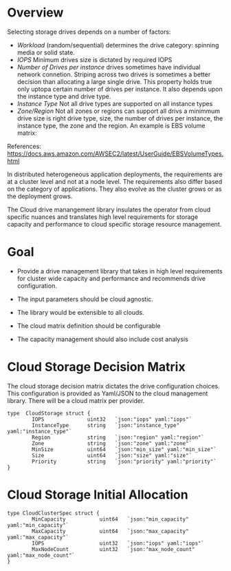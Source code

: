 
# Overview

Selecting storage drives depends on a number of factors:

-  *Workload* (random/sequential) determines the drive category: spinning media or solid state.
-  *IOPS*  Minimum drives size is dictated by required IOPS 
-  *Number of Drives per instance* drives sometimes have individual network connetion. Striping across two drives is sometimes a better decision than allocating a large single drive. This property holds true only uptopa certain number of drives per instance. It also depends upon the instance type and drive type.
-  *Instance Type* Not all drive types are supported on all instance types
-  *Zone/Region* Not all zones or regions can support all drivs a minimmum drive size is right drive type, size, the number of drives per instance, the instance type, the zone and the region. An example is EBS volume matrix:

References: https://docs.aws.amazon.com/AWSEC2/latest/UserGuide/EBSVolumeTypes.html 

In distributed heterogeneous application deployments, the requirements are at a cluster level and not at a node level. The requirements also differ based on the category of applications. They also evolve as the cluster grows or as the deployment grows.

The Cloud drive manangement library insulates the operator from cloud specific nuances and translates high level requirements for storage capacity and performance to cloud specific storage resource management.


# Goal

- Provide a drive management library that takes in high level requirements for cluster wide capacity and performance and recommends drive configuration.

- The input parameters should be cloud agnostic. 

- The library would be extensible to all clouds.

- The cloud matrix definition should be configurable

- The capacity management should also include cost analysis


# Cloud Storage Decision Matrix

The cloud storage decision matrix dictates the drive configuration choices. This configuration is provided as Yaml/JSON to the cloud management library. There will be a cloud matrix per provider.

```
type  CloudStorage struct {
        IOPS              uint32   `json:"iops" yaml:"iops"`
        InstanceType      string   `json:"instance_type" yaml:"instance_type"`
        Region            string   `json:"region" yaml:"region"`
        Zone              string   `json:"zone" yaml:"zone"`
        MinSize           uint64   `json:"min_size" yaml:"min_size"`
        Size              uint64   `json:"size" yaml:"size"`
        Priority          string   `json:"priority" yaml:"priority"`
}
```

# Cloud Storage Initial Allocation


```
type CloudClusterSpec struct {
        MinCapacity           uint64   `json:"min_capacity" yaml:"min_capacity"`
        MaxCapacity           uint64   `json:"max_capacity" yaml:"max_capacity"`
        IOPS                  uint32   `json:"iops" yaml:"iops"`
        MaxNodeCount          uint32   `json:"max_node_count" yaml:"max_node_count"`
}
```






